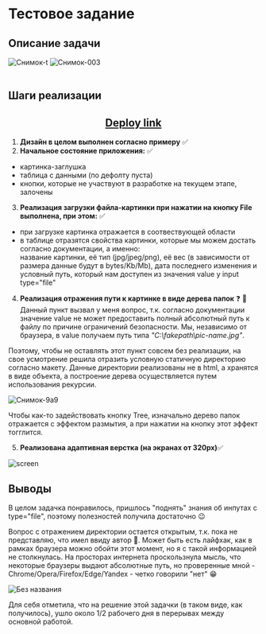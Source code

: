 # Тестовое задание

## Описание задачи

![Снимок-t](https://user-images.githubusercontent.com/39487464/231236670-8a73c3d9-0b77-43e0-8557-466b75eee549.JPG)
![Снимок-003](https://user-images.githubusercontent.com/39487464/231229902-6337b2fa-b635-4071-b65d-bf2f7bdc62a2.JPG)
<br><br>

## Шаги реализации

<h2 align="center"><a href="https://test-task-imgloader.vercel.app/" target="_blank">Deploy link</a></h2>

1. **Дизайн в целом выполнен согласно примеру** ✅
2. **Начальное состояние приложения:** ✅

- картинка-заглушка
- таблица с данными (по дефолту пуста)
- кнопки, которые не участвуют в разработке на текущем этапе, залочены

3. **Реализация загрузки файла-картинки при нажатии на кнопку File выполнена, при этом:** ✅

- при загрузке картинка отражается в соотвествующей области
- в таблице отразятся свойства картинки, которые мы можем достать согласно документации, а именно:<br>
  название картинки, её тип (jpg/jpeg/png), её вес (в зависимости от размера данные будут в bytes/Kb/Mb), дата последнего изменения и условный путь, который нам доступен из значения value у input type="file"

4. **Реализация отражения пути к картинке в виде дерева папок** ❓ 🤔<br>
   Данный пункт вызвал у меня вопрос, т.к. согласно документации значение value не может предоставить полный абсолютный путь к файлу по причине ограничений безопасности. Мы, независимо от браузера, в value получаем путь типа _"C:\\fakepath\pic-name.jpg"_.

Поэтому, чтобы не оставлять этот пункт совсем без реализации, на свое усмотрение решила отразить условную статичную директорию согласно макету.
Данные директории реализованы не в html, а хранятся в виде объекта, а построение дерева осуществляется путем использования рекурсии.<br>

![Снимок-9а9](https://user-images.githubusercontent.com/39487464/231234755-eec84e4c-2cee-44af-9c37-9630380bd613.JPG)

Чтобы как-то задействовать кнопку Tree, изначально дерево папок отражается с эффектом размытия, а при нажатии на кнопку этот эффект тогглится.

5. **Реализована адаптивная верстка (на экранах от 320px)**✅<br>

![screen](https://user-images.githubusercontent.com/39487464/231236312-dfccd0f7-d55b-4b97-8d75-b1e9db4c0d5e.jpg)

## Выводы

В целом задачка понравилось, пришлось "поднять" знания об инпутах с type="file", поэтому полезностей получила достаточно 😉<br>

Вопрос с отражением директории остается открытым, т.к. пока не представляю, что имел ввиду автор 🤔. Может быть есть лайфхак, как в рамках браузера можно обойти этот момент, но я с такой информацией не столкнулась. На просторах интернета проскользнула мысль, что некоторые браузеры выдают абсолютные путь, но проверенные мной - Chrome/Opera/Firefox/Edge/Yandex - четко говорили "нет" 😁 <br/>

![Без названия](https://user-images.githubusercontent.com/39487464/231240665-763c91b7-c18a-46f6-840c-0adcd2fd893d.jpg)

Для себя отметила, что на решение этой задачки (в таком виде, как получилось), ушло около 1/2 рабочего дня в перерывах между основной работой.
